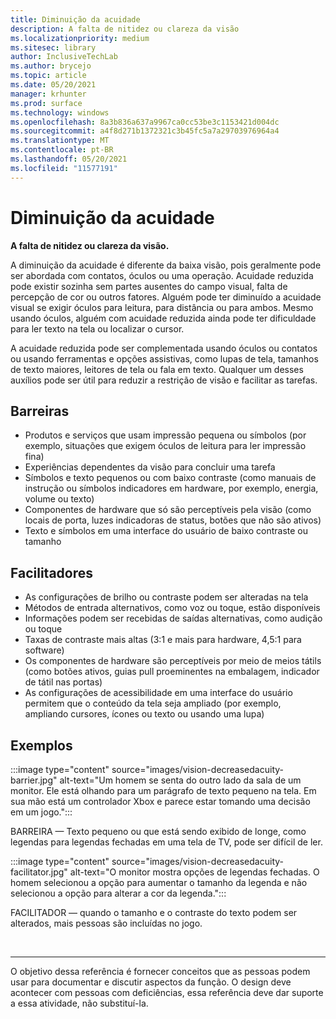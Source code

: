 ```yaml
---
title: Diminuição da acuidade
description: A falta de nitidez ou clareza da visão
ms.localizationpriority: medium
ms.sitesec: library
author: InclusiveTechLab
ms.author: brycejo
ms.topic: article
ms.date: 05/20/2021
manager: krhunter
ms.prod: surface
ms.technology: windows
ms.openlocfilehash: 8a3b836a637a9967ca0cc53be3c1153421d004dc
ms.sourcegitcommit: a4f8d271b1372321c3b45fc5a7a29703976964a4
ms.translationtype: MT
ms.contentlocale: pt-BR
ms.lasthandoff: 05/20/2021
ms.locfileid: "11577191"
---
```

# <a name="decreased-acuity"></a>Diminuição da acuidade

**A falta de nitidez ou clareza da visão.**

A diminuição da acuidade é diferente da baixa visão, pois geralmente pode ser abordada com contatos, óculos ou uma operação. Acuidade reduzida pode existir sozinha sem partes ausentes do campo visual, falta de percepção de cor ou outros fatores. Alguém pode ter diminuído a acuidade visual se exigir óculos para leitura, para distância ou para ambos. Mesmo usando óculos, alguém com acuidade reduzida ainda pode ter dificuldade para ler texto na tela ou localizar o cursor.

A acuidade reduzida pode ser complementada usando óculos ou contatos ou usando ferramentas e opções assistivas, como lupas de tela, tamanhos de texto maiores, leitores de tela ou fala em texto. Qualquer um desses auxílios pode ser útil para reduzir a restrição de visão e facilitar as tarefas.

## <a name="barriers"></a>Barreiras

* Produtos e serviços que usam impressão pequena ou símbolos (por exemplo, situações que exigem óculos de leitura para ler impressão fina)
* Experiências dependentes da visão para concluir uma tarefa
* Símbolos e texto pequenos ou com baixo contraste (como manuais de instrução ou símbolos indicadores em hardware, por exemplo, energia, volume ou texto)
* Componentes de hardware que só são perceptíveis pela visão (como locais de porta, luzes indicadoras de status, botões que não são ativos)
* Texto e símbolos em uma interface do usuário de baixo contraste ou tamanho


## <a name="facilitators"></a>Facilitadores

* As configurações de brilho ou contraste podem ser alteradas na tela
* Métodos de entrada alternativos, como voz ou toque, estão disponíveis
* Informações podem ser recebidas de saídas alternativas, como audição ou toque
* Taxas de contraste mais altas (3:1 e mais para hardware, 4,5:1 para software)
* Os componentes de hardware são perceptíveis por meio de meios tátils (como botões ativos, guias pull proeminentes na embalagem, indicador de tátil nas portas)
* As configurações de acessibilidade em uma interface do usuário permitem que o conteúdo da tela seja ampliado (por exemplo, ampliando cursores, ícones ou texto ou usando uma lupa)


## <a name="examples"></a>Exemplos

:::image type="content" source="images/vision-decreasedacuity-barrier.jpg" alt-text="Um homem se senta do outro lado da sala de um monitor. Ele está olhando para um parágrafo de texto pequeno na tela. Em sua mão está um controlador Xbox e parece estar tomando uma decisão em um jogo.":::

BARREIRA — Texto pequeno ou que está sendo exibido de longe, como legendas para legendas fechadas em uma tela de TV, pode ser difícil de ler. 

:::image type="content" source="images/vision-decreasedacuity-facilitator.jpg" alt-text="O monitor mostra opções de legendas fechadas. O homem selecionou a opção para aumentar o tamanho da legenda e não selecionou a opção para alterar a cor da legenda.":::

FACILITADOR — quando o tamanho e o contraste do texto podem ser alterados, mais pessoas são incluídas no jogo.


&nbsp;

[comment]: # (Instrução Footer)
___
O objetivo dessa referência é fornecer conceitos que as pessoas podem usar para documentar e discutir aspectos da função. O design deve acontecer com pessoas com deficiências, essa referência deve dar suporte a essa atividade, não substituí-la. 